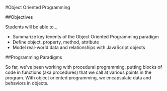 #Object Oriented Programming 

##Objectives

Students will be able to...   

* Summarize key tenents of the Object Oriented Programming paradigm
* Define object, property, method, attribute
* Model real-world data and relationships with JavaScript objects

##Programming Paradigms

So far, we've been working with procedural programming, putting blocks of code in functions (aka procedures) that we call at various points in the program.  With object oriented programming, we encapsulate data and behaviors in objects.  